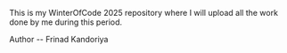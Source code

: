 This is my WinterOfCode 2025 repository where I will upload all the work done by me during this period.

Author -- Frinad Kandoriya
